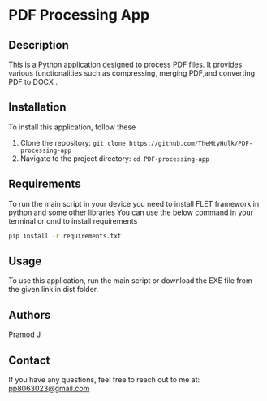 # PDF Processing App

## Description
This is a Python application designed to process PDF files. It provides various functionalities such as compressing, merging PDF,and converting PDF to DOCX .

## Installation
To install this application, follow these 

1. Clone the repository: `git clone https://github.com/TheMtyHulk/PDF-processing-app`
2. Navigate to the project directory: `cd PDF-processing-app`

## Requirements
To run the main script in your device you need to install FLET framework in python
and some other libraries 
You can use the below command in your terminal or cmd to install requirements 

```bash
pip install -r requirements.txt
```

## Usage
To use this application, run the main script or download the EXE file from the given link in dist folder. 

## Authors 
Pramod J

## Contact
If you have any questions, feel free to reach out to me at:
pp8063023@gmail.com
